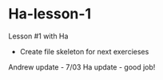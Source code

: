 Ha-lesson-1
===========

Lesson #1 with Ha
- Create file skeleton for next exercieses

Andrew update - 7/03
Ha update - good job!
